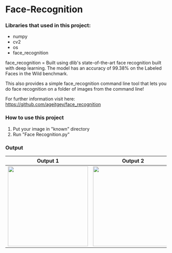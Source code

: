 # Face-Recognition


### **Libraries that used in this project:**

* numpy
* cv2
* os
* face_recognition

face_recognition = Built using dlib's state-of-the-art face recognition built with deep learning. The model has an accuracy of 99.38% on the Labeled Faces in the Wild benchmark.

This also provides a simple face_recognition command line tool that lets you do face recognition on a folder of images from the command line!

For further information visit here: https://github.com/ageitgey/face_recognition

### **How to use this project**

1. Put your image in "known" directory
2. Run "Face Recognition.py"



### Output


Output 1          |  Output 2          | Output 3
:-------------------------:|:-------------------------: |:-------------------------: 
<img src="/gif/david_tennant.gif" width="250" height="250"/>   |  <img src="/gif/matt_smith.gif" width="250" height="250"/> |<img src="/gif/arthur_darvill.gif" width="250" height="250"/>
